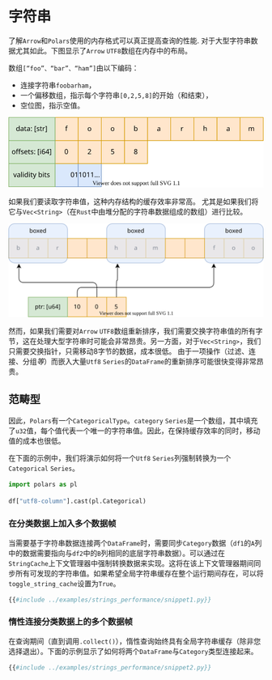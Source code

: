 # 字符串

了解`Arrow`和`Polars`使用的内存格式可以真正提高查询的性能. 对于大型字符串数据尤其如此。下图显示了`Arrow` `UTF8`数组在内存中的布局。

数组`[“foo”、“bar”、“ham”]`由以下编码：

- 连接字符串`foobarham`，
- 一个偏移数组，指示每个字符串`[0,2,5,8]`的开始（和结束），
- 空位图，指示空值。

![](https://raw.githubusercontent.com/pola-rs/polars-static/master/docs/arrow-string.svg)

如果我们要读取字符串值，这种内存结构的缓存效率非常高。
尤其是如果我们将它与`Vec<String>`（在`Rust`中由堆分配的字符串数据组成的数组）进行比较。

![](https://raw.githubusercontent.com/pola-rs/polars-static/master/docs/pandas-string.svg)

然而，如果我们需要对`Arrow` `UTF8`数组重新排序，我们需要交换字符串值的所有字节，这在处理大型字符串时可能会非常昂贵。另一方面，对于`Vec<String>`，我们只需要交换指针，只需移动8字节的数据，成本很低。
由于一项操作（过滤、连接、分组*等*）而嵌入大量`Utf8` `Series`的`DataFrame`的重新排序可能很快变得非常昂贵。

## 范畴型

因此，`Polars`有一个`CategoricalType`。`category` `Series`是一个数组，其中填充了`u32`值，每个值代表一个唯一的字符串值。因此，在保持缓存效率的同时，移动值的成本也很低。

在下面的示例中，我们将演示如何将一个`Utf8` `Series`列强制转换为一个`Categorical` `Series`。

```python
import polars as pl

df["utf8-column"].cast(pl.Categorical)
```

### 在分类数据上加入多个数据帧

当需要基于字符串数据连接两个`DataFrame`时，需要同步`Category`数据（`df1`的`A`列中的数据需要指向与`df2`中的`B`列相同的底层字符串数据）。可以通过在`StringCache`上下文管理器中强制转换数据来实现。这将在该上下文管理器期间同步所有可发现的字符串值。如果希望全局字符串缓存在整个运行期间存在，可以将`toggle_string_cache`设置为`True`。

```python
{{#include ../examples/strings_performance/snippet1.py}}
```

### 惰性连接分类数据上的多个数据帧

在查询期间（直到调用`.collect()`），惰性查询始终具有全局字符串缓存（除非您选择退出）。下面的示例显示了如何将两个`DataFrame`与`Category`类型连接起来。

```python
{{#include ../examples/strings_performance/snippet2.py}}
```

